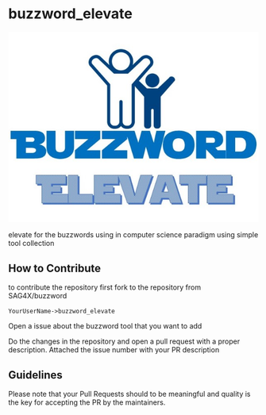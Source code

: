 # buzzword_elevate

![Icon](/assets/Buzzword.jpg)

elevate for the buzzwords using in computer science paradigm using simple tool collection

## How to Contribute

to contribute the repository first fork to the repository from SAG4X/buzzword

```
YourUserName->buzzword_elevate
```
Open a issue about the buzzword tool that you want to add

Do the changes in the repository and open a pull request with a proper description. Attached the issue number with your PR description

## Guidelines

Please note that your Pull Requests should to be meaningful and quality is the key for accepting the PR by the maintainers.


